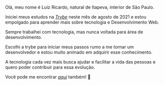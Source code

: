 Olá, meu nome é Luiz Ricardo, natural de Itapeva, interior de São Paulo.

Iniciei meus estudos na _[Trybe](https://app.betrybe.com/)_ neste mês de agosto de 2021 e estou empolgado para aprender mais sobre tecnologia e Desenvolvimento Web.

Sempre trabalhei com tecnologia, mas nunca voltada para área de desenvolvimento.

Escolhi a trybe para iniciar meus passos rumo a me tornar um desenvolvedor e estou muito animado em adquirir esse conhecimento.

A tecnologia cada vez mais busca ajudar e facilitar a vida das pessoas e quero poder contribuir para essa evolução.

Você pode me encontrar _[aqui](https://www.linkedin.com/in/luizricardo41)_ também! :rocket:


